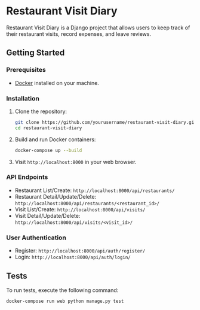 # Restaurant Visit Diary

Restaurant Visit Diary is a Django project that allows users to keep track of their restaurant visits, 
record expenses, and leave reviews.

## Getting Started

### Prerequisites

- [Docker](https://www.docker.com/) installed on your machine.

### Installation

1. Clone the repository:

    ```bash
    git clone https://github.com/yourusername/restaurant-visit-diary.git
    cd restaurant-visit-diary
    ```

2. Build and run Docker containers:

    ```bash
    docker-compose up --build
    ```

3. Visit `http://localhost:8000` in your web browser.

### API Endpoints

- Restaurant List/Create: `http://localhost:8000/api/restaurants/`
- Restaurant Detail/Update/Delete: `http://localhost:8000/api/restaurants/<restaurant_id>/`
- Visit List/Create: `http://localhost:8000/api/visits/`
- Visit Detail/Update/Delete: `http://localhost:8000/api/visits/<visit_id>/`

### User Authentication

- Register: `http://localhost:8000/api/auth/register/`
- Login: `http://localhost:8000/api/auth/login/`

## Tests

To run tests, execute the following command:

```bash
docker-compose run web python manage.py test
